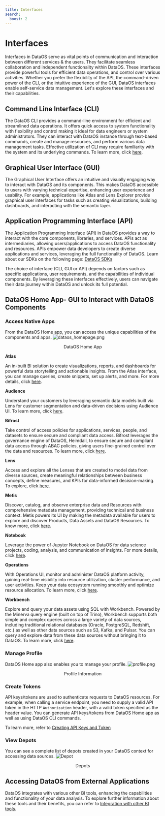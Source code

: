 ```yaml
---
title: Interfaces
search:
  boost: 2
---
```


# Interfaces

Interfaces in DataOS serve as vital points of communication and interaction between different services & the users. They facilitate seamless collaboration and independent functionality within DataOS. These interfaces provide powerful tools for efficient data operations,  and control over various activities. Whether you prefer the flexibility of the API, the command-driven power of the CLI, or the intuitive experience of the GUI, DataOS interfaces enable self-service data management. Let's explore these interfaces and their capabilities.

## Command Line Interface (CLI)

The DataOS CLI provides a command-line environment for efficient and streamlined data operations. It offers quick access to system functionality with flexibility and control making it ideal for data engineers or system administrators. They can interact with DataOS instance through text-based commands, create and manage resources, and perform various data management tasks.  Effective utilization of CLI may require familiarity with the system and its underlying commands. To learn more, click [here](/interfaces/cli/). 

## Graphical User Interface (GUI)

The Graphical User Interface offers an intuitive and visually engaging way to interact with DataOS and its components.  This makes DataOS accessible to users with varying technical expertise, enhancing user experience and usability. For example, applications like Atlas and Lens Explorer provide graphical user interfaces for tasks such as creating visualizations, building dashboards, and interacting with the semantic layer.

## Application Programming Interface (API)

The Application Programming Interface (API) in DataOS provides a way to interact with the core components, libraries, and services. APIs act as intermediaries, allowing users/applications to access DataOS functionality and resources. APIs empower data  developers to create diverse applications and services, leveraging the full functionality of DataOS. Learn about our SDKs on the following page: [DataOS SDKs](api_docs.md)

<aside class="callout">The choice of interface (CLI, GUI or API) depends on factors such as specific applications, user requirements, and the capabilities of individual components. By leveraging these interfaces effectively, users can navigate their data journey within DataOS and unlock its full potential.</aside>

## DataOS Home App- GUI to Interact with DataOS Components

### **Access Native Apps**
From the DataOS Home app, you can access the unique capabilities of the components and apps.
![dataos_homepage.png](interfaces/dataos_homepage.png)
<figcaption align = "center">DataOS Home App </figcaption>

**Atlas**

An in-built BI solution to create visualizations, reports, and dashboards for powerful data storytelling and actionable insights. From the Atlas interface, you can manage queries, create snippets, set up alerts, and more. For more details, click [here](/interfaces/atlas/).

**Audience**

Understand your customers by leveraging semantic data models built via Lens for customer segmentation and data-driven decisions using Audience UI. To learn more, click [here](/interfaces/audiences/).

**Bifrost**

Take control of access policies for applications, services, people, and datasets to ensure secure and compliant data access. Bifrost leverages the governance engine of DataOS, Heimdall, to ensure secure and compliant data access through ABAC policies,  giving users fine-grained control over the data and resources. To learn more, click [here](/interfaces/bifrost/).

**Lens**

Access and explore all the Lenses that are created to model data from diverse sources, create meaningful relationships between business concepts, define measures, and KPIs for data-informed decision-making. To explore, click [here](/interfaces/lens/). 

**Metis**

Discover, catalog, and observe enterprise data and Resources with comprehensive metadata management, providing technical and business context. Metis powers its UI by making the metadata available for users to explore and discover Products, Data Assets and DataOS Resources. To know more, click [here](/interfaces/metis/).

**Notebook**

Leverage the power of Jupyter Notebook on DataOS for data science projects, coding, analysis, and communication of insights. For more details, click [here](/interfaces/notebook/).

**Operations**

With Operations UI, monitor and administer DataOS platform activity, gaining real-time visibility into resource utilization, cluster performance, and user activities. Keep your data ecosystem running smoothly and optimize resource allocation. To learn more, click [here](/interfaces/operations/).

**Workbench**

Explore and query your data assets using SQL with Workbench. Powered by the Minerva query engine (built on top of Trino), Workbench supports both simple and complex queries across a large variety of data sources, including traditional relational databases (Oracle, PostgreSQL, Redshift, etc.) as well as other data sources such as S3, Kafka, and Pulsar. You can query and explore data from these data sources without bringing it to DataOS. To learn more, click [here](/interfaces/workbench/).

### **Manage Profile**

DataOS Home app also enables you to manage your profile. 
![profile.png](interfaces/profileinfo.png)
<figcaption align = "center">Profile Information </figcaption>

### **Create Tokens**

API keys/tokens are used to authenticate requests to  DataOS resources. For example, when calling a service endpoint, you need to supply a valid API token in the HTTP `Authorization` header, with a valid token specified as the header value. You can generate API keys/tokens from DataOS Home app as well as using DataOS CLI commands.

To learn more, refer to [Creating API Keys and Token](interfaces/create_token.md)

### **View Depots**
You can see a complete list of depots created in your DataOS context for accessing data sources.
![Depot](interfaces/depots.png)
<figcaption align = "center">Depots</figcaption>

## Accessing DataOS from External Applications
DataOS integrates with various other BI tools, enhancing the capabilities and functionality of your data analysis. To explore further information about these tools and their benefits, you can refer to [Integration with other BI tools](/interfaces/atlas/bi_tools/).
